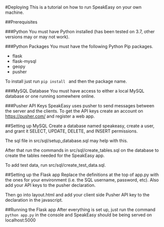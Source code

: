 #Deploying
This is a tutorial on how to run SpeakEasy on your own machine. 

##Prerequisites

###Python
You must have Python installed (has been tested on 3.7, other versions may or may not work).

###Python Packages
You must have the following Python Pip packages. 

* flask
* flask-mysql
* geopy
* pusher


To install just run `pip install ` and then the package name. 

###MySQL Database
You must have access to either a local MySQL database or one running somewhere online. 

###Pusher API Keys
SpeakEasy uses pusher to send messages between the server and the clients. To get the API keys create an account on https://pusher.com/ and register a web app.

##Setting up MySQL
Create a database named speakeasy, create a user, and grant it SELECT, UPDATE, DELETE, and INSERT permissions.

The sql file in src/sql/setup_database.sql may help with this. 

After that run the commands in src/sql/create_tables.sql on the database to create the tables needed for the SpeakEasy app. 

To add test data, run src/sql/create_test_data.sql.

##Setting up the Flask app
Replace the definitions at the top of app.py with the ones for your environment (i.e. the SQL username, password, etc). Also add your API keys to the pusher declaration. 

Then go into layout.html and add your client side Pusher API key to the declaration in the javascript. 

##Running the Flask app
After everything is set up, just run the command `python app.py` in the console and SpeakEasy should be being served on localhost:5000